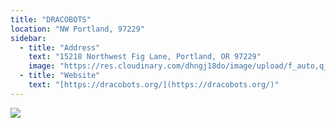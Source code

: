 ```yaml
---
title: "DRACOBOTS"
location: "NW Portland, 97229"
sidebar:
  - title: "Address"
    text: "15218 Northwest Fig Lane, Portland, OR 97229"
    image: "https://res.cloudinary.com/dhngj18do/image/upload/f_auto,q_auto/v1/images/activities/drarobots_ewyrq2b8vwpfeyhjmnhr"
  - title: "Website"
    text: "[https://dracobots.org/](https://dracobots.org/)"
---
```


![](https://res.cloudinary.com/dhngj18do/image/upload/f_auto,q_auto/v1/images/activities/drarobots1_mefxtaob9x26lo9kidut)

